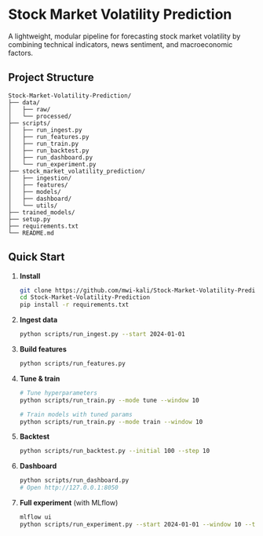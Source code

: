 # Stock Market Volatility Prediction

A lightweight, modular pipeline for forecasting stock market volatility by combining technical indicators, news sentiment, and macroeconomic factors.

## Project Structure

```
Stock-Market-Volatility-Prediction/
├── data/
│   ├── raw/             
│   └── processed/      
├── scripts/              
│   ├── run_ingest.py     
│   ├── run_features.py   
│   ├── run_train.py     
│   ├── run_backtest.py   
│   ├── run_dashboard.py  
│   └── run_experiment.py  
├── stock_market_volatility_prediction/
│   ├── ingestion/        
│   ├── features/          
│   ├── models/          
│   ├── dashboard/       
│   └── utils/            
├── trained_models/           
├── setup.py    
├── requirements.txt 
└── README.md              
```

## Quick Start

1. **Install**

   ```bash
   git clone https://github.com/mwi-kali/Stock-Market-Volatility-Prediction.git
   cd Stock-Market-Volatility-Prediction
   pip install -r requirements.txt
   ```

2. **Ingest data**

   ```bash
   python scripts/run_ingest.py --start 2024-01-01 
   ```

3. **Build features**

   ```bash
   python scripts/run_features.py 
   ```

4. **Tune & train**

   ```bash
   # Tune hyperparameters
   python scripts/run_train.py --mode tune --window 10

   # Train models with tuned params
   python scripts/run_train.py --mode train --window 10
   ```

5. **Backtest**

   ```bash
   python scripts/run_backtest.py --initial 100 --step 10
   ```

6. **Dashboard**

   ```bash
   python scripts/run_dashboard.py
   # Open http://127.0.0.1:8050
   ```

7. **Full experiment** (with MLflow)

   ```bash
   mlflow ui          
   python scripts/run_experiment.py --start 2024-01-01 --window 10 --tune-trials 20
   ```
